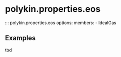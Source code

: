 # polykin.properties.eos

::: polykin.properties.eos
    options:
        members:
            - IdealGas

## Examples

tbd
